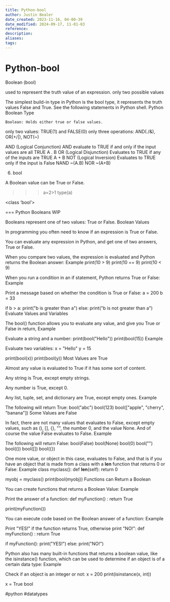 ```yaml
---
title: Python-bool
author: Justin Bealer
date_created: 2023-11-16, 04-00-39
date_modified: 2024-09-17, 11-01-03
reference: 
description: 
aliases: 
tags: 
---
```

# Python-bool
Boolean (bool)

used to represent the truth value of an expression.
only two possible values

The simplest build-in type in Python is the bool type, it represents the truth values False and True. See the following statements in Python shell.
Python Boolean Type

    Boolean: Holds either true or false values.
only two values: TRUE(1) and FALSE(0)
only three operations: AND(./&), OR(+/|), NOT(~)

AND (Logical Conjunction)
	AND evaluate to TRUE if and only if the input values are all TRUE
	A . B
OR (Logical Disjunction)
	Evaluates to TRUE if any of the inputs are TRUE
	A + B
NOT (Logical Inversion)
	Evaluates to TRUE only if the input is False
		NAND ~(A.B)
		NOR ~(A+B)



6. bool

A Boolean value can be True or False.
>>> a=2>1
>>> type(a)

<class ‘bool’>

=== Python Booleans WIP

Booleans represent one of two values: True or False.
Boolean Values

In programming you often need to know if an expression is True or False.

You can evaluate any expression in Python, and get one of two answers, True or False.

When you compare two values, the expression is evaluated and Python returns the Boolean answer:
Example
print(10 > 9)
print(10 == 9)
print(10 < 9)

When you run a condition in an if statement, Python returns True or False:
Example

Print a message based on whether the condition is True or False:
a = 200
b = 33

if b > a:
  print("b is greater than a")
else:
  print("b is not greater than a")
Evaluate Values and Variables

The bool() function allows you to evaluate any value, and give you True or False in return,
Example

Evaluate a string and a number:
print(bool("Hello"))
print(bool(15))
Example

Evaluate two variables:
x = "Hello"
y = 15

print(bool(x))
print(bool(y))
Most Values are True

Almost any value is evaluated to True if it has some sort of content.

Any string is True, except empty strings.

Any number is True, except 0.

Any list, tuple, set, and dictionary are True, except empty ones.
Example

The following will return True:
bool("abc")
bool(123)
bool(["apple", "cherry", "banana"])
Some Values are False

In fact, there are not many values that evaluates to False, except empty values, such as (), [], {}, "", the number 0, and the value None. And of course the value False evaluates to False.
Example

The following will return False:
bool(False)
bool(None)
bool(0)
bool("")
bool(())
bool([])
bool({})

One more value, or object in this case, evaluates to False, and that is if you have an object that is made from a class with a __len__ function that returns 0 or False:
Example
class myclass():
  def __len__(self):
    return 0

myobj = myclass()
print(bool(myobj))
Functions can Return a Boolean

You can create functions that returns a Boolean Value:
Example

Print the answer of a function:
def myFunction() :
  return True

print(myFunction())

You can execute code based on the Boolean answer of a function:
Example

Print "YES!" if the function returns True, otherwise print "NO!":
def myFunction() :
  return True

if myFunction():
  print("YES!")
else:
  print("NO!")

Python also has many built-in functions that returns a boolean value, like the isinstance() function, which can be used to determine if an object is of a certain data type:
Example

Check if an object is an integer or not:
x = 200
print(isinstance(x, int))


x = True 	bool

  #python #datatypes
